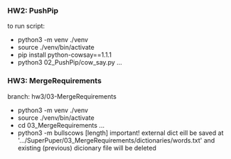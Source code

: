 ### HW2: PushPip
to run script:
- python3 -m venv ./venv
- source ./venv/bin/activate
- pip install python-cowsay==1.1.1
- python3 02_PushPip/cow_say.py ... 

### HW3: MergeRequirements
branch: hw3/03-MergeRequirements

- python3 -m venv ./venv
- source ./venv/bin/activate
- cd 03_MergeRequirements ... 
- python3 -m bullscows <dictionary> [length]
    important! external dict eill be saved at '.../SuperPuper/03_MergeRequirements/dictionaries/words.txt'
    and existing (previous) dicionary file will be deleted
